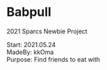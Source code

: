 # Babpull
2021 Sparcs Newbie Project

Start: 2021.05.24  
MadeBy: kkOma  
Purpose: Find friends to eat with  

